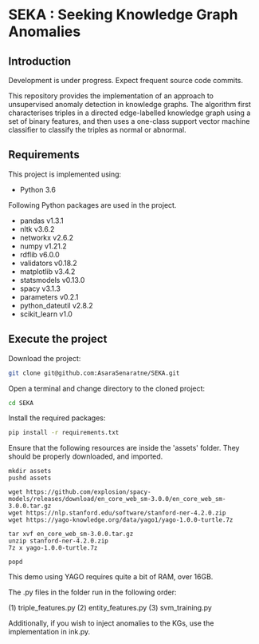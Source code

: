 # SEKA : Seeking Knowledge Graph Anomalies

## Introduction

Development is under progress. Expect frequent source code commits.

This repository provides the implementation of an approach to
unsupervised anomaly detection in knowledge graphs. The algorithm
first characterises triples in a directed edge-labelled knowledge
graph using a set of binary features, and then uses a one-class
support vector machine classifier to classify the triples as normal or
abnormal.

## Requirements

This project is implemented using:

* Python 3.6

Following Python packages are used in the project. 

* pandas v1.3.1
* nltk v3.6.2
* networkx v2.6.2
* numpy v1.21.2
* rdflib v6.0.0
* validators v0.18.2
* matplotlib v3.4.2
* statsmodels v0.13.0
* spacy v3.1.3
* parameters v0.2.1
* python_dateutil v2.8.2
* scikit_learn v1.0


## Execute the project

Download the project:

```bash
git clone git@github.com:AsaraSenaratne/SEKA.git
```

Open a terminal and change directory to the cloned project:

```bash
cd SEKA
```

Install the required packages:

```bash
pip install -r requirements.txt
```

Ensure that the following resources are inside the 'assets'
folder. They should be properly downloaded, and imported.

```
mkdir assets
pushd assets
```

```
wget https://github.com/explosion/spacy-models/releases/download/en_core_web_sm-3.0.0/en_core_web_sm-3.0.0.tar.gz
wget https://nlp.stanford.edu/software/stanford-ner-4.2.0.zip
wget https://yago-knowledge.org/data/yago1/yago-1.0.0-turtle.7z
```

```
tar xvf en_core_web_sm-3.0.0.tar.gz
unzip stanford-ner-4.2.0.zip
7z x yago-1.0.0-turtle.7z
```

```
popd
````

This demo using YAGO requires quite a bit of RAM, over 16GB.

The .py files in the folder run in the following order:

(1) triple_features.py
(2) entity_features.py
(3) svm_training.py

Additionally, if you wish to inject anomalies to the KGs, use the implementation in ink.py.
